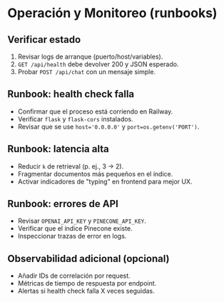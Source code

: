 # Operación y Monitoreo (runbooks)

## Verificar estado
1. Revisar logs de arranque (puerto/host/variables).
2. `GET /api/health` debe devolver 200 y JSON esperado.
3. Probar `POST /api/chat` con un mensaje simple.

## Runbook: health check falla
- Confirmar que el proceso está corriendo en Railway.
- Verificar `flask` y `flask-cors` instalados.
- Revisar que se use `host='0.0.0.0'` y `port=os.getenv('PORT')`.

## Runbook: latencia alta
- Reducir `k` de retrieval (p. ej., 3 → 2).
- Fragmentar documentos más pequeños en el índice.
- Activar indicadores de "typing" en frontend para mejor UX.

## Runbook: errores de API
- Revisar `OPENAI_API_KEY` y `PINECONE_API_KEY`.
- Verificar que el índice Pinecone existe.
- Inspeccionar trazas de error en logs.

## Observabilidad adicional (opcional)
- Añadir IDs de correlación por request.
- Métricas de tiempo de respuesta por endpoint.
- Alertas si health check falla X veces seguidas.
